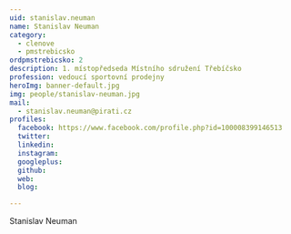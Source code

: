 ```yaml
---
uid: stanislav.neuman
name: Stanislav Neuman
category:
  - clenove
  - pmstrebicsko
ordpmstrebicsko: 2
description: 1. místopředseda Místního sdružení Třebíčsko
profession: vedoucí sportovní prodejny
heroImg: banner-default.jpg
img: people/stanislav-neuman.jpg
mail:
  - stanislav.neuman@pirati.cz
profiles:
  facebook: https://www.facebook.com/profile.php?id=100008399146513
  twitter:
  linkedin:
  instagram:
  googleplus:
  github:
  web:
  blog:

---
```


Stanislav Neuman
